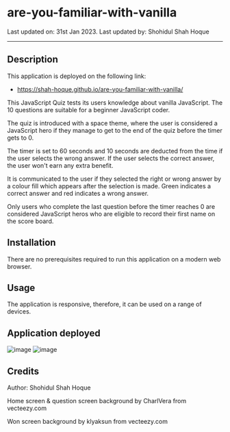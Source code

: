 # are-you-familiar-with-vanilla

Last updated on: 31st Jan 2023. Last updated by: Shohidul Shah Hoque
__________

## Description
This application is deployed on the following link:
- https://shah-hoque.github.io/are-you-familiar-with-vanilla/

This JavaScript Quiz tests its users knowledge about vanilla JavaScript. The 10 questions are suitable for a beginner JavaScript coder.

The quiz is introduced with a space theme, where the user is considered a JavaScript hero if they manage to get to the end of the quiz before the timer gets to 0. 

The timer is set to 60 seconds and 10 seconds are deducted from the time if the user selects the wrong answer. If the user selects the correct answer, the user won't earn any extra benefit.

It is communicated to the user if they selected the right or wrong answer by a colour fill which appears after the selection is made. Green indicates a correct answer and red indicates a wrong answer.

Only users who complete the last question before the timer reaches 0 are considered JavaScript heros who are eligible to record their first name on the score board.

## Installation
There are no prerequisites required to run this application on a modern web browser.

## Usage
The application is responsive, therefore, it can be used on a range of devices.

## Application deployed

![image](/)
![image](/)

## Credits
Author: Shohidul Shah Hoque

Home screen & question screen background by CharlVera from vecteezy.com
<!-- https://pixabay.com/illustrations/mars-planet-blue-night-space-5449280/ -->

Won screen background by klyaksun from vecteezy.com
<!-- https://www.vecteezy.com/vector-art/14320514-spacemen-with-flags-walking-on-mars-surface -->